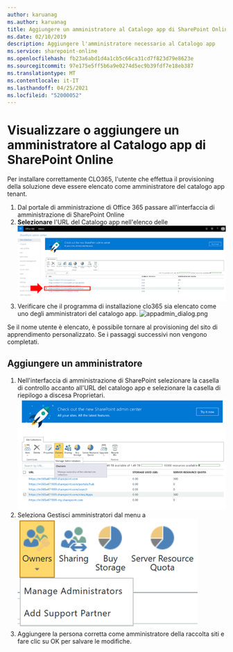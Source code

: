 ```yaml
---
author: karuanag
ms.author: karuanag
title: Aggiungere un amministratore al Catalogo app di SharePoint Online
ms.date: 02/10/2019
description: Aggiungere l'amministratore necessario al Catalogo app
ms.service: sharepoint-online
ms.openlocfilehash: fb23a6abd1d4a1cb5c66ca31cd7f823d79e8623e
ms.sourcegitcommit: 97e175e5ff5b6a9e0274d5ec9b39fdf7e18eb387
ms.translationtype: MT
ms.contentlocale: it-IT
ms.lasthandoff: 04/25/2021
ms.locfileid: "52000052"
---
```

# <a name="view-or-add-an-administrator-to-your-sharepoint-online-app-catalog"></a>Visualizzare o aggiungere un amministratore al Catalogo app di SharePoint Online

Per installare correttamente CLO365, l'utente che effettua il provisioning della soluzione deve essere elencato come amministratore del catalogo app tenant.

1. Dal portale di amministrazione di Office 365 passare all'interfaccia di amministrazione di SharePoint Online
1. **Selezionare** l'URL del Catalogo app nell'elenco delle ![ raccolte sitiappadmin_url.png](media/appadmin_url.png)
1. Verificare che il programma di installazione clo365 sia elencato come uno degli amministratori del catalogo app.
![appadmin_dialog.png](media/appadmin_dialog.png)

Se il nome utente è elencato, è possibile tornare al provisioning del sito di apprendimento personalizzato.  Se i passaggi successivi non vengono completati. 

## <a name="add-an-administrator"></a>Aggiungere un amministratore

1. Nell'interfaccia di amministrazione di SharePoint selezionare la casella di controllo accanto all'URL del catalogo app e selezionare la casella di riepilogo a discesa Proprietari.
![appadmin_owner.png](media/appadmin_owner.png)
1. Seleziona Gestisci amministratori dal menu a ![ discesaappadmin_owner.png](media/appadmin_manage.png)
1. Aggiungere la persona corretta come amministratore della raccolta siti e fare clic su OK per salvare le modifiche.
